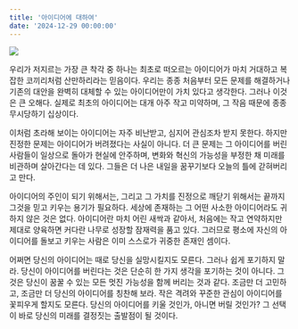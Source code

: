 ```yaml
---
title: '아이디어에 대하여'
date: '2024-12-29 00:00:00'
---
```


<img src='/images/essay/idea.jfif'>


우리가 저지르는 가장 큰 착각 중 하나는 최초로 떠오르는 아이디어가 마치 거대하고 복잡한 코끼리처럼 산만하리라는 믿음이다. 우리는 종종 처음부터 모든 문제를 해결하거나 기존의 대안을 완벽히 대체할 수 있는 아이디어만이 가치 있다고 생각한다. 그러나 이것은 큰 오해다. 실제로 최초의 아이디어는 대개 아주 작고 미약하며, 그 작음 때문에 종종 무시당하기 십상이다.

이처럼 초라해 보이는 아이디어는 자주 비난받고, 심지어 관심조차 받지 못한다. 하지만 진정한 문제는 아이디어가 버려졌다는 사실이 아니다. 더 큰 문제는 그 아이디어를 버린 사람들이 일상으로 돌아가 현실에 안주하며, 변화와 혁신의 가능성을 부정한 채 미래를 비관하며 살아간다는 데 있다. 그들은 더 나은 내일을 꿈꾸기보다 오늘의 틀에 갇혀버리고 만다.

아이디어의 주인이 되기 위해서는, 그리고 그 가치를 진정으로 깨닫기 위해서는 끝까지 그것을 믿고 키우는 용기가 필요하다. 세상에 존재하는 그 어떤 사소한 아이디어라도 귀하지 않은 것은 없다. 아이디어란 마치 어린 새싹과 같아서, 처음에는 작고 연약하지만 제대로 양육하면 커다란 나무로 성장할 잠재력을 품고 있다. 그러므로 평소에 자신의 아이디어를 돌보고 키우는 사람은 이미 스스로가 귀중한 존재인 셈이다.

어쩌면 당신의 아이디어는 때로 당신을 실망시킬지도 모른다. 그러나 쉽게 포기하지 말라. 당신이 아이디어를 버린다는 것은 단순히 한 가지 생각을 포기하는 것이 아니다. 그것은 당신이 꿈꿀 수 있는 모든 멋진 가능성을 함께 버리는 것과 같다. 조금만 더 고민하고, 조금만 더 당신의 아이디어를 칭찬해 보라. 작은 격려와 꾸준한 관심이 아이디어를 꽃피우게 할지도 모른다. 당신의 아이디어를 키울 것인가, 아니면 버릴 것인가? 그 선택이 바로 당신의 미래를 결정짓는 출발점이 될 것이다.      